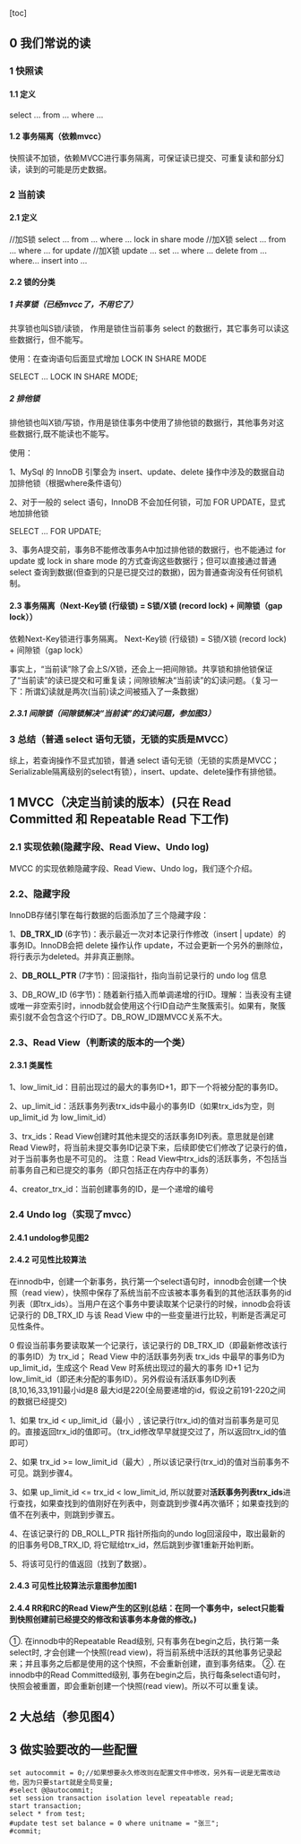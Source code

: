 [toc]

## 0 我们常说的读

### 1 快照读

#### 1.1 定义

select ... from ... where ...

#### 1.2 事务隔离（依赖mvcc）

快照读不加锁，依赖MVCC进行事务隔离，可保证读已提交、可重复读和部分幻读，读到的可能是历史数据。

### 2 当前读

#### 2.1 定义

//加S锁
select ... from ... where ... lock in share mode
//加X锁
select ... from ... where ... for update
//加X锁
update ... set ... where ...
delete from ... where...
insert into ... 

#### 2.2 锁的分类

##### 1 共享锁（已经mvcc了，不用它了）

共享锁也叫S锁/读锁， 作用是锁住当前事务 select 的数据行，其它事务可以读这些数据行，但不能写。

使用：在查询语句后面显式增加 LOCK IN SHARE MODE

SELECT ... LOCK IN SHARE MODE;

##### 2 排他锁

排他锁也叫X锁/写锁，作用是锁住事务中使用了排他锁的数据行，其他事务对这些数据行,既不能读也不能写。

使用：

1、MySql 的 InnoDB 引擎会为 insert、update、delete 操作中涉及的数据自动加排他锁（根据where条件语句）

2、对于一般的 select 语句，InnoDB 不会加任何锁，可加 FOR UPDATE，显式地加排他锁

SELECT ... FOR UPDATE;

3、事务A提交前，事务B不能修改事务A中加过排他锁的数据行，也不能通过 for update 或 lock in share mode 的方式查询这些数据行；但可以直接通过普通 select 查询到数据(但查到的只是已提交过的数据)，因为普通查询没有任何锁机制。

#### 2.3 事务隔离（Next-Key锁 (行级锁) = S锁/X锁 (record lock) + 间隙锁（gap lock））

依赖Next-Key锁进行事务隔离。
Next-Key锁 (行级锁) = S锁/X锁 (record lock) + 间隙锁（gap lock）

事实上，“当前读”除了会上S/X锁，还会上一把间隙锁。共享锁和排他锁保证了“当前读”的读已提交和可重复读；间隙锁解决“当前读”的幻读问题。（复习一下：所谓幻读就是两次(当前)读之间被插入了一条数据）

##### 2.3.1 间隙锁（间隙锁解决“当前读”的幻读问题，参加图3）
### 3 总结（普通 select 语句无锁，无锁的实质是MVCC）
综上，若查询操作不显式加锁，普通 select 语句无锁（无锁的实质是MVCC；Serializable隔离级别的select有锁），insert、update、delete操作有排他锁。

## 1 MVCC（决定当前读的版本）(只在 Read Committed 和 Repeatable Read 下工作)
### 2.1 实现依赖(隐藏字段、Read View、Undo log)
MVCC 的实现依赖隐藏字段、Read View、Undo log，我们逐个介绍。

### 2.2、隐藏字段
InnoDB存储引擎在每行数据的后面添加了三个隐藏字段：

1、**DB_TRX_ID** (6字节)：表示最近一次对本记录行作修改（insert | update）的事务ID。InnoDB会把 delete 操作认作 update，不过会更新一个另外的删除位，将行表示为deleted。并非真正删除。

2、**DB_ROLL_PTR** (7字节)：回滚指针，指向当前记录行的 undo log 信息

3、DB_ROW_ID (6字节)：随着新行插入而单调递增的行ID。理解：当表没有主键或唯一非空索引时，innodb就会使用这个行ID自动产生聚簇索引。如果有，聚簇索引就不会包含这个行ID了。DB_ROW_ID跟MVCC关系不大。

### 2.3、Read View（判断读的版本的一个类）
#### 2.3.1 类属性

1、low_limit_id：目前出现过的最大的事务ID+1，即下一个将被分配的事务ID。

2、up_limit_id：活跃事务列表trx_ids中最小的事务ID（如果trx_ids为空，则up_limit_id 为 low_limit_id）

3、trx_ids：Read View创建时其他未提交的活跃事务ID列表。意思就是创建Read View时，将当前未提交事务ID记录下来，后续即使它们修改了记录行的值，对于当前事务也是不可见的。
注意：Read View中trx_ids的活跃事务，不包括当前事务自己和已提交的事务（即只包括正在内存中的事务）

4、creator_trx_id：当前创建事务的ID，是一个递增的编号

### 2.4 Undo log（实现了mvcc）

#### 2.4.1 undolog参见图2

#### 2.4.2 可见性比较算法

在innodb中，创建一个新事务，执行第一个select语句时，innodb会创建一个快照（read view），快照中保存了系统当前不应该被本事务看到的其他活跃事务的id列表（即trx_ids）。当用户在这个事务中要读取某个记录行的时候，innodb会将该记录行的 DB_TRX_ID 与该 Read View 中的一些变量进行比较，判断是否满足可见性条件。

0 假设当前事务要读取某一个记录行，该记录行的 DB_TRX_ID（即最新修改该行的事务ID）为 trx_id；
Read View 中的活跃事务列表 trx_ids 中最早的事务ID为 up_limit_id，生成这个 Read Vew 时系统出现过的最大的事务 ID+1 记为 low_limit_id（即还未分配的事务ID）。另外假设有活跃事务ID列表 [8,10,16,33,191]最小id是8   最大id是220(全局要递增的id，假设之前191-220之间的数据已经提交)

1、如果 trx_id < up_limit_id（最小）, 该记录行(trx_id)的值对当前事务是可见的。直接返回trx_id的值即可。（trx_id修改早早就提交过了，所以返回trx_id的值即可）

2、如果 trx_id >= low_limit_id（最大）, 所以该记录行(trx_id)的值对当前事务不可见。跳到步骤4。

3、如果 up_limit_id <= trx_id < low_limit_id, 所以就要对**活跃事务列表trx_ids**进行查找，如果查找到的值刚好在列表中，则查跳到步骤4再次循环；如果查找到的值不在列表中，则跳到步骤五。

4、在该记录行的 DB_ROLL_PTR 指针所指向的undo log回滚段中，取出最新的的旧事务号DB_TRX_ID, 将它赋给trx_id，然后跳到步骤1重新开始判断。

5、将该可见行的值返回（找到了数据）。

#### 2.4.3 可见性比较算法示意图参加图1

#### 2.4.4 RR和RC的Read View产生的区别(总结：在同一个事务中，select只能看到快照创建前已经提交的修改和该事务本身做的修改。)

①. 在innodb中的Repeatable Read级别, 只有事务在begin之后，执行第一条select时, 才会创建一个快照(read view)，将当前系统中活跃的其他事务记录起来；并且事务之后都是使用的这个快照，不会重新创建，直到事务结束。
②. 在innodb中的Read Committed级别, 事务在begin之后，执行每条select语句时，快照会被重置，即会重新创建一个快照(read view)。所以不可以重复读。

## 2 大总结（参见图4）

## 3 做实验要改的一些配置

```
set autocommit = 0;//如果想要永久修改则在配置文件中修改，另外有一说是无需改动他，因为只要start就是全局变量;
#select @@autocommit;
set session transaction isolation level repeatable read;
start transaction;
select * from test;
#update test set balance = 0 where unitname = "张三";
#commit;
```

